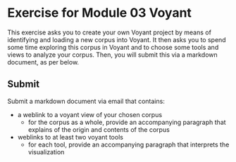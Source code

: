 # Exercise for Module 03 Voyant

This exercise asks you to create your own Voyant project by means of identifying and loading a new corpus into Voyant. It then asks you to spend some time exploring this corpus in Voyant and to choose some tools and views to analyze your corpus. Then, you will submit this via a markdown document, as per below.

## Submit

Submit a markdown document via email that contains:

- a weblink to a voyant view of your chosen corpus
  - for the corpus as a whole, provide an accompanying paragraph that explains of the origin and contents of the corpus
- weblinks to at least two voyant tools
  - for each tool, provide an accompanying paragraph that interprets the visualization
